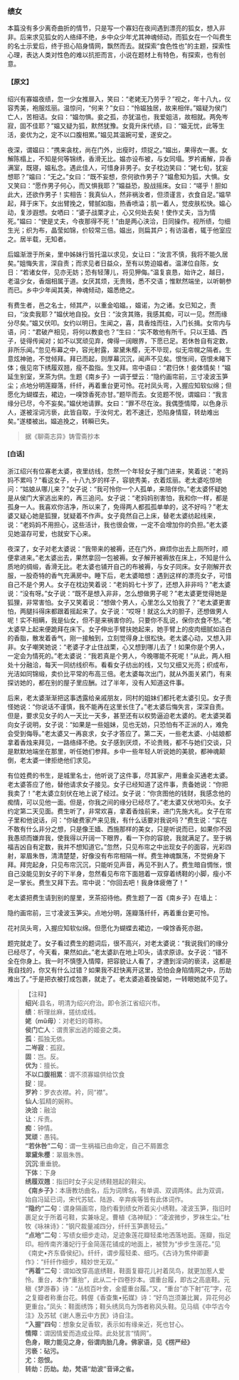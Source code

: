 <script type="text/javascript">
    var head = document.getElementsByTagName('head')[0];
    cssURL = '/public/liao.css';
    linkTag = document.createElement('link');
    linkTag.href = cssURL;
    linkTag.setAttribute('type','text/css');
    linkTag.setAttribute('rel','stylesheet');
    head.appendChild(linkTag);
</script>
### 绩女

本篇没有多少离奇曲折的情节，只是写一个寡妇在夜间遇到漂亮的狐女，想入非非。后来求见狐女的人络绎不绝，乡中众少年尤其神魂倾动，而狐女在一个叫费生的名士示爱后，终于担心陷身情网，飘然而去。就探索“食色性也”的主题，探索性心理，表达人类对性色的难以抗拒而言，小说在题材上有特色，有探索，也有创意。

#### 【原文】
<section>
绍兴有寡媪夜绩，忽一少女推扉入，笑曰：“老姥无乃劳乎？”视之，年十八九，仪容秀美，袍服炫丽。温惊问，“何来？”女曰：“怜媪独居，故来相伴。”媪疑为侯门亡人，苦相诘。女曰：“媪勿惧。妾之孤，亦犹温也，我爱姐洁，故相就。两免岑寂，固不佳耶？”媪又疑为狐，默然犹豫。女竟升床代绩，曰：“媪无忧，此等生活，妾优为之，定不以口腹相累。”媪见其温婉可爱，遂安之。

夜深，谓媪曰：“携来衾枕，尚在门外，出瘦时，烦捉之。”媪出，果得衣一裹。女解陈榻上，不知是何等锦绣，香滑无比。媪亦设布被，与女同塌。罗衿甫解，异香满室，既寝，媪私念。遇此佳人，可惜身非男子。女子枕边笑曰：“姥七旬，犹妄想耶？”媪曰：“无之。”女曰：“既不妄想，奈何欲作男子？”媪愈知为狐，大惧。女又笑曰：“愿作男子何心，而又惧我耶？”媪益恐，股战摇床。女曰：“嗟乎！胆如此大，还欲作男子！实相告：我真仙人，然非祸汝者，但须谨言，衣食自足。”媪早起，拜于床下。女出臂挽之，臂腻如脂，热香喷溢；肌一着人，觉皮肤松快。媪心动，复涉遐想。女哂曰：“婆子战栗才止，心又何处去矣！使作丈夫，当为情死。”媪曰：“使是丈夫，今夜那得不死！”由是两心浃洽，日同操作。视所绩，匀细生光；织为布，晶莹如锦，价较常三倍。媪出，则扁其户；有访温者，辄于他室应之。居半载，无知者。

后媪渐泄于所亲，里中姊妹行皆托温以求见，女让曰：“汝言不慎，我将不能久居矣。”姐悔失言，深自责；而求见者日益众，至有以势迫媪者。温涕位自陈，女日：“若诸女伴，见亦无妨；恐有轻薄儿，将见狎侮。”温复哀恳，始许之，越日，老温少女，香烟相属于道。女厌其烦，无贵贱，悉不交语；惟默然端坐，以听朝参而已。乡中少年闻其美，神魂倾动，媪悉绝之。

有费生者，邑之名士，倾其产，以重金啗媪。，媪诺，为之诸。女已知之，责曰，“汝卖我耶？”媪伏地自投。女日：“汝贪其赂，我感其痴，可以一见。然而缘分尽矣。”媪又伏叩。女约以明日。生闻之，喜，具香烛而往，入门长揖。女帘内与语，问：“君破产相见，将何以教妾也？”生曰：“实不敢他有所千。只以王嫱、西子，徒得传闻对；如不以冥顽见弃，俾得一阔眼界，下愿已足。若休咎自有定数，非所乐闻。”忽见布幕之中，容光射露，翠黛朱樱，无不毕现，似无帘幌之隔者。生意炫神驰，不觉倾拜。拜已而起，则厚幕沉沉，闻声不见矣。恨怅间，窃恨未睹下体；俄见帘下绣履双翘，瘦不盈指。生又拜。帘中语曰：“君归休！妾体情矣！”媪延生别室，烹茶为供。生题《南乡子》一调于壁云：“隐约画帘前，三寸凌波玉笋尘；点地分明莲瓣落，纤纤，再着重台更可怜。花衬凤头弯，入握应知软似绵；但愿化为蝴蝶去，裙边，一嗅馀香死亦甘。”题毕而去。女览题不悦，谓媪曰：“我言缘分已尽，今不妄矣。”媪伏地请罪。女曰：“罪不尽在汝。我偶堕情障，以色身示人，遂被淫词污亵，此皆自取，于汝何尤，若不速迁，恐陷身情窟，转劫难出矣。”遂楼被出。媪追挽之，转瞬已失。

</section>

> 据《聊斋志异》铸雪斋抄本

#### [白话]
<aside>

浙江绍兴有位寡老太婆，夜里纺线，忽然一个年轻女子推门进来，笑着说：“老妈妈不累吗？”看这女子，十八九岁的样子，容貌秀美，衣着炫丽。老太婆吃惊地问：“姑娘从哪儿来？”女子说：“我可怜你一个人孤单，来陪伴你。”老太婆怀疑她是从侯门大家逃出来的，再三追问。女子说：“老妈妈别害怕，我和你一样，都是孤身一人。我喜欢你洁净，所以来了，免得两人都孤孤单单的，这不好吗？”老太婆又疑心她是狐狸，犹疑着不作声。女子竟然自己上床，替老太婆纺起线来，说：“老妈妈不用担心，这些活计，我也很会做，一定不会增加你的负担。”老太婆见她温存可爱，也就安下心来。

夜深了，女子对老太婆说：“我带来的被褥，还在门外，麻烦你出去上厕所时，顺便拿进来。”老太婆出去，果然拿回一包被褥。女子解开被褥放在床上，不知是什么质地的绸缎，香滑无比。老太婆也铺开自己的布被褥，与女子同床。女子刚解开衣服，一股奇特的香气充满房中。睡下后，老太婆暗想：遇到这样的漂亮女子，可惜自己不是个男人。女子在枕边笑着说：“老妈妈七十岁了，还想入非非吗？”老太婆说：“没有呀。”女子说：“既不是想入非非，怎么想做男子呢？”老太婆更觉得她是狐狸，非常害怕。女子又笑着说：“想做个男人，心里怎么又怕我了？”老太婆更害怕，两腿抖得床都跟着摇起来了。女子说：“哎呀！就这么大的胆子，还想做男人呢！实不相瞒，我是仙女，但不是来祸害你的。只要你不乱说，保你衣食不愁。”老太婆早上起来便跪拜在床下。女子伸出手臂扶她起来，她手臂上的皮肉细腻如洁白的香脂，散发着香气，刚一接触到，立刻觉得身上很松快。老太婆心动，又想入非非。女子嘲笑她说：“老婆子才止住战栗，心又想到哪儿去了！如果你是个男人，一定会为情死的。”老太婆说：“我若真是个男人，今晚哪能不死呢！”从此，两人相处十分融洽，每天一同纺线织布。看看女子纺出的线，又匀又细又光亮；织成布，光洁如同锦缎，卖价比平常的布高三倍。老太婆每次出门，就从外面关紧门，有来探访她的，都在别的屋子里应酬。过了半年，没有人知道这件事。

后来，老太婆渐渐把这事透露给亲戚朋友，同村的姐妹们都托老太婆引见。女子责怪她说：“你说话不谨慎，我不能再在这里长住了。”老太婆后悔失言，深深自责。但是，要求见女子的人一天比一天多，甚至还有以权势逼迫老太婆的。老太婆哭着向女子说明，女子说：“如果是一些姐妹，见也无妨，只恐怕有不正派的人，难免会受到侮辱。”老太婆又一再哀求，女子才答应了。第二天，一些老太婆、小姑娘都拿着香烛来拜见，一路络绎不绝。女子感到厌烦，不论贵贱，都不与她们交谈，只是默默地端坐在那里，听任她们参拜。乡中一些年轻人听说她的美貌，都神魂颠倒，老太婆一律拒绝他们求见。

有位姓费的书生，是城里名士，他听说了这件事，尽其家产，用重金买通老太婆。老太婆答应了他，替他请求女子接见。女子已经知道了这件事，责备她说：“你把我卖了！”老太婆立刻伏在地上说了经过。女子说：“你贪图他的钱财，我感念他的痴情，可以见他一面。但是，你我之间的缘分已经尽了。”老太婆又伏地叩头。女子约定第二天见面。费生听了，非常欢喜，拿着香烛前来，进门先施大礼。女子在帘子里和他说话，问：“你破费家产来见我，有什么话要对我说吗？”费生说：“实在不敢有什么非分之想，只是像王嫱、西施那样的美女，只是听说而已，如果你不因我愚顽而嫌弃我，使我得以开阔一下眼界，看一下你的容貌，我就满足了。至于祸福吉凶自有定数，我并不想知道它。”忽然，只见布帘之中出现女子的面容，光彩四射，翠眉朱唇，清清楚楚，好像没有布帘相隔一样。费生神魂飘荡，不觉俯身下拜。拜完起身，只见布帘沉沉，只能听见声音，再见不到人了。费生暗自惆怅，恨自己没能见到女子的下半身，忽然看见布帘下面翘着一双穿着绣鞋的小脚，瘦小不足一掌长。费生又拜下去。帘中说：“你回去吧！我身体疲倦了！”

老太婆把费生请到别的屋里，烹茶招待他。费生题了一首《南乡子》在墙上：

隐约画帘前，三寸凌波玉笋尖。点地分明，莲瓣落纤纤，再着重台更可怜。

花衬凤头弯，入握应知软似绵。但愿化为蝴蝶去裙边，一嗅馀香死亦甜。

题完就走了。女子看过费生的题词后，很不高兴，对老太婆说：“我说我们的缘分已经尽了，今天看，果然如此。”老太婆趴在地上叩头，请求原谅。女子说：“错不全在你身上。我一时不慎堕入情障，把容貌让人看了，才遭到淫词的亵渎，这都是我自找的，你又有什么过错？如果我不赶快离开这里，恐怕会身陷情网之中，历劫难出了。”于是把衣被打成包裹，就走了。老太婆追着挽留她，一转眼她就不见了。

</aside>

> 【注释】  
<b>绍兴</b>:县名，明清为绍兴府治。即令浙江省绍兴市。  
<b>绩</b>：析理丝麻，搓纺成线。  
<b>姥（mǔ母）</b>：对老妇的尊称。  
<b>侯门亡人</b>：谓贵家出逃的姬妾之类。  
<b>孤</b>：孤独无依。  
<b>二岑寂</b>：孤寂。  
<b>固</b>：岂。反。  
<b>优为</b>：擅长。  
<b>不以口腹相累</b>：谓不须寡媪供给饮食  
<b>捉</b>：提。  
<b>罗衿</b>：罗衣衣襟。衿，同“襟”。  
<b>仙人</b>:狐精的婉称。  
<b>泱洽</b>：融洽  
<b>让</b>：斥责。  
<b>痴</b>：钟情。  
<b>冥顽</b>：愚钝。  
<b>“若休咎”二句</b>：谓一生祸福已由命定，自己不屑置念  
<b>翠黛朱樱</b>：翠眉朱唇。  
<b>沉沉</b>:重垂貌。  
<b>下体</b>：下身  
<b>绣履双翘</b>：指旧时女子尖足绣鞋翘起的鞋尖。  
<b>《南乡子》</b>：本唐教坊曲名，后为词牌名，有单调、双调两体。此为双调，始自冯延已词，宋代苏轼、陆游、辛弃疾等皆有此体词作。  
<b>“隐约”二句</b>：谓身隔画帘，隐约看到绩女所着尖小绣鞋。凌波玉笋，指旧时裹足女于所着弓鞋，实兼咏足。曹植《洛神赋》：“凌波微步，罗袜生尘。”杜牧《咏袜诗》：“钢尺裁量减四分，纤纤玉笋裹轻云。”  
<b>“点地”二句</b>：写绩女细步走动，足迹象莲花瓣轻柔地洒落地面。莲瓣，指足印。相传南齐潘妃行于金简莲花铺成的地面上，被赞为“步步生莲花。”见《南史•齐东昏侯纪》。纤纤，谓步履轻柔、细巧。《古诗为焦仲卿妻作》：“纤纤作细步，精妙世无双。”  
<b>“再着”二句</b>：谓如改穿高底绣鞋，鞋面复瓣花儿衬着凤鸟，就更加惹人爱怜。重台，本作“重抬”，此从二十四卷抄本。谓重台履，即古之高底鞋。元稹《梦游春》诗：“丛梳百叶舍，金蹙重台履。”又，“重台”亦下射“花”字，花之复瓣者称重台花。韩偓《香查集•拓媒》诗：“好鸟岂须兼比翼，异花何必更重台。”凤头：鞋面绣饰；鞋头绣凤鸟为饰者称风头鞋。见马缟《中华古今注》及苏轼《谢人惠云中方民》诗自注。  
<b>“入握”四句</b>：想象女足香软，表示如有缘亲近，死也甘心。  
<b>情障</b>：谓因情爱而造成业障。此处犹言“情网”。  
<b>色身，眼力能见之身，俗谓肉胎几身。佛家语，见《楞严经》  
<b>污亵</b>：砧污。  
<b>尤</b>：怨恨。  
<b>转劫</b>：历劫。劫，梵语“劫波”音译之省。  
